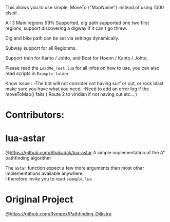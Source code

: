 This allows you to use simple, MoveTo ("MapName") instead of using 1000 elseif.

All 3 Main regions 99% Supported, dig path supported one two first regions, support discovering a digway if it can't go threw.

Dig and bike path can be set via settings dynamically.

Subway support for all Regionms.

Support train for Kanto / Johto, and Boat for Hoenn / Kanto / Johto.

Please read the `LoadMe_Test.lua` for all infos on how to use, you can also read scripts in `Example folder`

Know issue :
-The bot will not consider not having surf or cut, or rock blast make sure you have what you need.
-Need to add an error log if the moveToMap() fails ( Route 2 to viridian if not having cut etc... )
# Contributors:

# lua-astar
@https://github.com/Shakadak/lua-astar
A simple implementation of the A* pathfinding algorithm

The `aStar` function expect a few more arguments than most other implementations available anywhere.  
I therefore invite you to read `example.lua`

# Original Project
@https://github.com/Rympex/Pathfinding-Dijkstra
